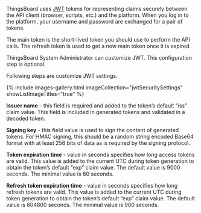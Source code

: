 ThingsBoard uses [JWT](https://jwt.io/) tokens for representing claims securely between the API client (browser, scripts, etc.) and the platform. When you log in to the platform, your username and password are exchanged for a pair of tokens.

The main token is the short-lived token you should use to perform the API calls. The refresh token is used to get a new main token once it is expired.

ThingsBoard System Administrator can customize JWT. This configuration step is optional.

Following steps are customize JWT settings.

{% include images-gallery.html imageCollection="jwtSecuritySettings" showListImageTitles="true" %}

**Issuer name** - this field is required and added to the token’s default “iss” claim value. This field is included in generated tokens and validated in a decoded token.

**Signing key** - this field value is used to sign the content of generated tokens. For HMAC signing, this should be a random string encoded Base64 format with at least 256 bits of data as is required by the signing protocol.

**Token expiration time** - value in seconds specifies how long access tokens are valid. This value is added to the current UTC during token generation to obtain the token’s default “exp” claim value. The default value is 9000 seconds. The minimal value is 60 seconds.

**Refresh token expiration time** - value in seconds specifies how long refresh tokens are valid. This value is added to the current UTC during token generation to obtain the token’s default “exp” claim value. The default value is 604800 seconds. The minimal value is 900 seconds.
